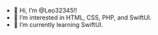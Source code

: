 - 👋 Hi, I’m @Leo32345!!
- 👀 I’m interested in HTML, CSS, PHP, and SwiftUI.
- 🌱 I’m currently learning SwiftUI.
